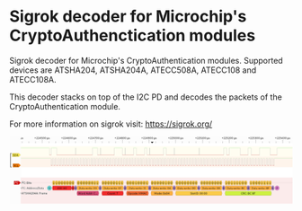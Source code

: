 # Sigrok decoder for Microchip's CryptoAuthenctication modules

Sigrok decoder for Microchip's CryptoAuthentication modules. Supported
devices are ATSHA204, ATSHA204A, ATECC508A, ATECC108 and ATECC108A.

This decoder stacks on top of the I2C PD and decodes the packets of the
CryptoAuthentication module.

For more information on sigrok visit: https://sigrok.org/

![Pulseview screenshot ATCryptoAuth decoder](screenshot.png)

